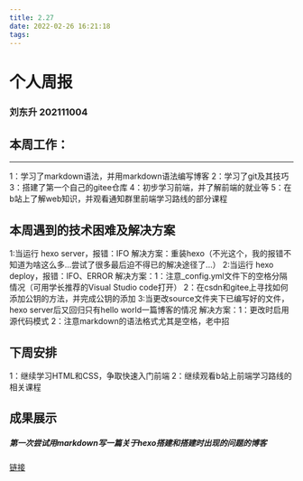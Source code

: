 ```yaml
---
title: 2.27
date: 2022-02-26 16:21:18
tags:
---
```

# 个人周报
### 刘东升 202111004
## 本周工作：
---
   1：学习了markdown语法，并用markdown语法编写博客
   2：学习了git及其技巧
   3：搭建了第一个自己的gitee仓库
   4：初步学习前端，并了解前端的就业等
   5：在b站上了解web知识，并观看通知群里前端学习路线的部分课程
##  本周遇到的技术困难及解决方案
   1:当运行 hexo server，报错：IFO
           解决方案：重装hexo（不光这个，我的报错不知道为啥这么多...尝试了很多最后迫不得已的解决途径了...）
   2:当运行 hexo deploy，报错：IFO、ERROR
           解决方案：1：注意_config.yml文件下的空格分隔情况（可用学长推荐的Visual Studio code打开）
                              2：在csdn和gitee上寻找如何添加公钥的方法，并完成公钥的添加
   3:当更改source文件夹下已编写好的文件，hexo server后又回归只有hello world一篇博客的情况
           解决方案：1：更改时启用源代码模式
                              2：注意markdown的语法格式尤其是空格，老中招

## 下周安排
   1：继续学习HTML和CSS，争取快速入门前端
   2：继续观看b站上前端学习路线的相关课程
## 成果展示
##### 第一次尝试用markdown写一篇关于hexo搭建和搭建时出现的问题的博客
[链接](https://lds030204.gitee.io/2022/02/26/hexo%E5%8D%9A%E5%AE%A2%E6%90%AD%E5%BB%BA%E6%B5%81%E7%A8%8B%EF%BC%88%E9%99%84gitee%E4%BB%93%E5%BA%93%E6%90%AD%E5%BB%BA%EF%BC%89/)</a>
